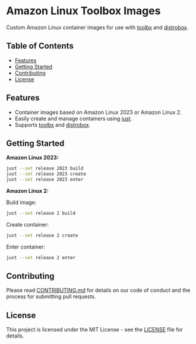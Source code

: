 # Amazon Linux Toolbox Images

Custom Amazon Linux container images for use with [toolbx](https://github.com/containers/toolbox) and [distrobox](https://github.com/89luca89/distrobox).

## Table of Contents

- [Features](#features)
- [Getting Started](#getting-started)
- [Contributing](#contributing)
- [License](#license)

## Features

- Container images based on Amazon Linux 2023 or Amazon Linux 2.
- Easily create and manage containers using [just](https://github.com/casey/just).
- Supports [toolbx](https://github.com/containers/toolbox) and [distrobox](https://github.com/89luca89/distrobox).

## Getting Started

**Amazon Linux 2023:**

```sh
just --set release 2023 build
just --set release 2023 create
just --set release 2023 enter
```

**Amazon Linux 2:**

Build image:

```sh
just --set release 2 build
```

Create container:

```sh
just --set release 2 create
```

Enter container:

```sh
just --set release 2 enter
```

## Contributing

Please read [CONTRIBUTING.md](CONTRIBUTING.md) for details on our code of conduct and the process for submitting pull requests.

## License

This project is licensed under the MIT License - see the [LICENSE](LICENSE) file for details.

